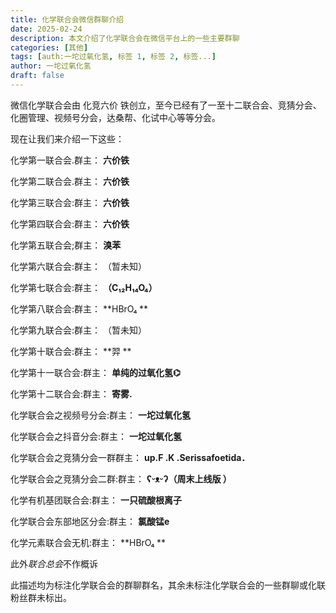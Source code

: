 ```yaml
---
title: 化学联合会微信群聊介绍
date: 2025-02-24
description: 本文介绍了化学联合会在微信平台上的一些主要群聊
categories: [其他]
tags: [auth:一坨过氧化氢, 标签 1, 标签 2, 标签...]
author: 一坨过氧化氢
draft: false
---
```


微信化学联合会由 化竞六价 铁创立，至今已经有了一至十二联合会、竞猜分会、化圈管理、视频号分会，达桑帮、化试中心等等分会。

现在让我们来介绍一下这些：

化学第一联合会.群主： **六价铁**

化学第二联合会.群主： **六价铁**

化学第三联合会:群主： **六价铁**

化学第四联合会:群主： **六价铁**

化学第五联合会;群主： **溴苯**

化学第六联合会:群主： （暂未知）

化学第七联合会:群主： **（C₁₂H₁₄O₄）**

化学第八联合会:群主： **HBrO₄ **

化学第九联合会:群主： （暂未知）

化学第十联合会:群主： **羿 **

化学第十一联合会:群主： **单纯的过氧化氢⌬**

化学第十二联合会:群主： **寄雾.**

化学联合会之视频号分会:群主： **一坨过氧化氢**

化学联合会之抖音分会:群主： **一坨过氧化氢**

化学联合会之竞猜分会一群群主： **up.F .K .Serissafoetida．** 

化学联合会之竞猜分会二群:群主： **ʕᵕᴥᵕʔ（周末上线版 ⁧ （**

化学有机基团联合会:群主： **一只硫酸根离子**

化学联合会东部地区分会:群主： **氯酸锰e**

化学元素联合会无机:群主： **HBrO₄ **

此外*联合总会*不作概诉

此描述均为标注化学联合会的群聊群名，其余未标注化学联合会的一些群聊或化联粉丝群未标出。
